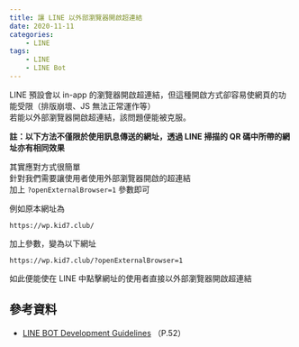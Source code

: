 ```yaml
---
title: 讓 LINE 以外部瀏覽器開啟超連結
date: 2020-11-11
categories:
    - LINE
tags:
    - LINE
    - LINE Bot
---
```


LINE 預設會以 in-app 的瀏覽器開啟超連結，但這種開啟方式卻容易使網頁的功能受限（排版崩壞、JS 無法正常運作等）  
若能以外部瀏覽器開啟超連結，該問題便能被克服。

**註：以下方法不僅限於使用訊息傳送的網址，透過 LINE 掃描的 QR 碼中所帶的網址亦有相同效果**

其實應對方式很簡單  
針對我們需要讓使用者使用外部瀏覽器開啟的超連結  
加上 `?openExternalBrowser=1` 參數即可

例如原本網址為
```
https://wp.kid7.club/
```

加上參數，變為以下網址
```
https://wp.kid7.club/?openExternalBrowser=1
```

如此便能使在 LINE 中點擊網址的使用者直接以外部瀏覽器開啟超連結

## 參考資料
- [LINE BOT Development Guidelines](https://developers.line.biz/media/partner-docs/LINE_BOT_Development_Guidelines.pdf) （P.52）
